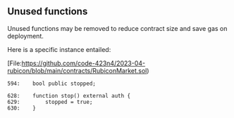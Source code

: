 ## Unused functions
Unused functions may be removed to reduce contract size and save gas on deployment.

Here is a specific instance entailed:

[File:https://github.com/code-423n4/2023-04-rubicon/blob/main/contracts/RubiconMarket.sol)

```solidity
594:    bool public stopped;

628:    function stop() external auth {
629:        stopped = true;
630:    }
```